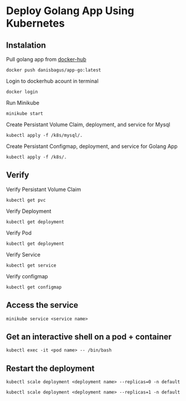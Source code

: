 # Deploy Golang App Using Kubernetes

## Instalation

Pull golang app from [docker-hub](https://hub.docker.com/repository/docker/danisbagus/app-go)

```
docker push danisbagus/app-go:latest
```

Login to dockerhub acount in terminal

```
docker login
```

Run Minikube

```
minikube start
```

Create Persistant Volume Claim, deployment, and service for Mysql

```
kubectl apply -f /k8s/mysql/.
```

Create Persistant Configmap, deployment, and service for Golang App

```
kubectl apply -f /k8s/.
```

## Verify

Verify Persistant Volume Claim

```
kubectl get pvc
```

Verify Deployment

```
kubectl get deployment
```

Verify Pod

```
kubectl get deployment
```

Verify Service

```
kubectl get service
```

Verify configmap

```
kubectl get configmap
```

## Access the service

```
minikube service <service name>
```

## Get an interactive shell on a pod + container

```
kubectl exec -it <pod name> -- /bin/bash
```

## Restart the deployment

```
kubectl scale deployment <deployment name> --replicas=0 -n default
```

```
kubectl scale deployment <deployment name> --replicas=1 -n default
```
